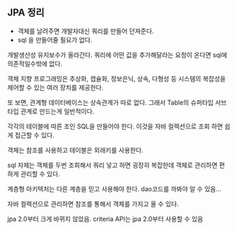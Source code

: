 ## JPA 정리
- 객체를 날려주면 개발자대신 쿼리를 만들어 던져준다. 
- sql 을 만들어줄 필요가 없다. 

개발생산성 유지보수가 올라간다. 
쿼리에 어떤 값을 추가해달라는 요청이 온다면 sql에 의존적일수밖에 없다. 

객체 지향 프로그래밍은 추상화, 캡슐화, 정보은닉, 상속, 다형성 등 시스템의 복잡성을 제어할 수 있는 여러 장치를 제공한다. 

또 보면, 관계형 데이터베이스는 상속관계가 따로 없다. 그래서 Table의 슈퍼타입 서브타입 관계로 만드는게 일반적이다. 

각각의 테이블에 따른 조인 SQL을 만들어야 한다. 이것을 자바 컬렉션으로 조회 하면 쉽게 접근할 수 있다. 

객체는 참조를 사용하고 테이블은 외래키를 사용한다. 

sql 자체는 객체를 두번 조회해서 쿼리 넣고 하면 굉장히 복잡한데 객체로 관리하면 편하게 관리할 수 있다. 

계층형 아키텍처는 다른 계층을 믿고 사용해야 한다. dao코드를 까봐야 알 수 있음... 

자바 컬렉션으로 관리하면 참조를 통해서 객체를 가지고 올 수 있다. 

jpa 2.0부터 크게 바뀌지 않았음. criteria API는 jpa 2.0부터 사용할 수 있음